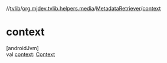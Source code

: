 //[tvlib](../../../index.md)/[org.mjdev.tvlib.helpers.media](../index.md)/[MetadataRetriever](index.md)/[context](context.md)

# context

[androidJvm]\
val [context](context.md): [Context](https://developer.android.com/reference/kotlin/android/content/Context.html)
